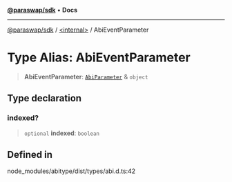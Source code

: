 [**@paraswap/sdk**](../../README.md) • **Docs**

***

[@paraswap/sdk](../../globals.md) / [\<internal\>](../README.md) / AbiEventParameter

# Type Alias: AbiEventParameter

> **AbiEventParameter**: [`AbiParameter`](AbiParameter.md) & `object`

## Type declaration

### indexed?

> `optional` **indexed**: `boolean`

## Defined in

node\_modules/abitype/dist/types/abi.d.ts:42
